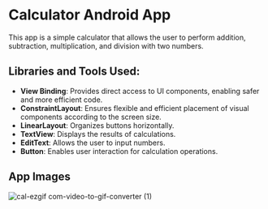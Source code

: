 # Calculator Android App
This app is a simple calculator that allows the user to perform addition, subtraction, multiplication, and division with two numbers.

## **Libraries and Tools Used:**
- **View Binding**: Provides direct access to UI components, enabling safer and more efficient code.
- **ConstraintLayout**: Ensures flexible and efficient placement of visual components according to the screen size.
- **LinearLayout**: Organizes buttons horizontally.
- **TextView**: Displays the results of calculations.
- **EditText**: Allows the user to input numbers.
- **Button**: Enables user interaction for calculation operations.


 ## App Images


![cal-ezgif com-video-to-gif-converter (1)](https://github.com/user-attachments/assets/371e8628-b0d5-4e61-8fd6-773da67193dd)






